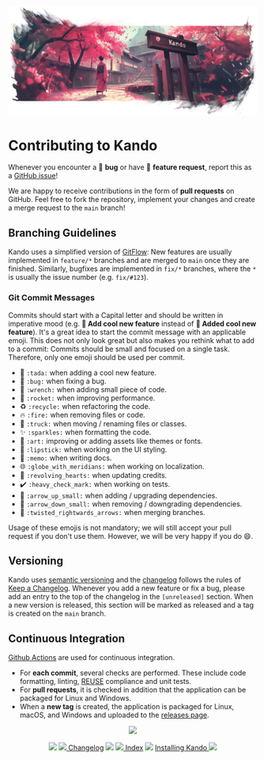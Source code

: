 <!--
SPDX-FileCopyrightText: Simon Schneegans <code@simonschneegans.de>
SPDX-License-Identifier: CC-BY-4.0
-->

<img src="img/banner05.png"></img>

# Contributing to Kando

Whenever you encounter a :bug: **bug** or have :tada: **feature request**, 
report this as a [GitHub issue](https://github.com/kando-menu/kando/issues)!

We are happy to receive contributions in the form of **pull requests** on GitHub.
Feel free to fork the repository, implement your changes and create a merge request to the `main` branch!

## Branching Guidelines

Kando uses a simplified version of [GitFlow](https://nvie.com/posts/a-successful-git-branching-model/):
New features are usually implemented in `feature/*` branches and are merged to `main` once they are finished.
Similarly, bugfixes are implemented in `fix/*` branches, where the `*` is usually the issue number (e.g. `fix/#123`).

### Git Commit Messages

Commits should start with a Capital letter and should be written in imperative mood (e.g. __:tada: Add cool new feature__ instead of __:tada: Added cool new feature__).
It's a great idea to start the commit message with an applicable emoji.
This does not only look great but also makes you rethink what to add to a commit:
Commits should be small and focused on a single task.
Therefore, only one emoji should be used per commit.
* :tada: `:tada:` when adding a cool new feature.
* :bug: `:bug:` when fixing a bug.
* :wrench: `:wrench:` when adding small piece of code.
* :rocket: `:rocket:` when improving performance.
* :recycle: `:recycle:` when refactoring the code.
* :fire: `:fire:` when removing files or code.
* :truck: `:truck:` when moving / renaming files or classes.
* :sparkles: `:sparkles:` when formatting the code.
* :art: `:art:` improving or adding assets like themes or fonts.
* :lipstick: `:lipstick:` when working on the UI styling.
* :memo: `:memo:` when writing docs.
* :globe_with_meridians: `:globe_with_meridians:` when working on localization.
* :revolving_hearts: `:revolving_hearts:` when updating credits.
* :heavy_check_mark: `:heavy_check_mark:` when working on tests.
* :arrow_up_small: `:arrow_up_small:` when adding / upgrading dependencies.
* :arrow_down_small: `:arrow_down_small:` when removing / downgrading dependencies.
* :twisted_rightwards_arrows: `:twisted_rightwards_arrows:` when merging branches.

Usage of these emojis is not mandatory; we will still accept your pull request if you don't use them.
However, we will be very happy if you do :smile:.

## Versioning

Kando uses [semantic versioning](https://semver.org) and the [changelog](changelog.md) follows the rules of [Keep a Changelog](http://keepachangelog.com/).
Whenever you add a new feature or fix a bug, please add an entry to the top of the changelog in the `[unreleased]` section.
When a new version is released, this section will be marked as released and a tag is created on the `main` branch.

## Continuous Integration

[Github Actions](https://github.com/kando-menu/kando/actions) are used for continuous integration.
* For **each commit**, several checks are performed. These include code formatting, linting, [REUSE](https://reuse.software/) compliance and unit tests.
* For **pull requests**, it is checked in addition that the application can be packaged for Linux and Windows.
* When a **new tag** is created, the application is packaged for Linux, macOS, and Windows and uploaded to the [releases page](https://github.com/kando-menu/kando/releases).

<p align="center"><img src ="img/hr.svg" /></p>

<p align="center">
  <img src="img/nav-space.svg"/>
  <a href="changelog.md"><img src ="img/left-arrow.png"/> Changelog</a>
  <img src="img/nav-space.svg"/>
  <a href="README.md"><img src ="img/home.png"/> Index</a>
  <img src="img/nav-space.svg"/>
  <a href="installing.md">Installing Kando <img src ="img/right-arrow.png"/></a>
</p>